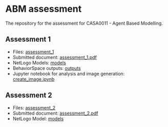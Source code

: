 # ABM assessment

The repository for the assessment for CASA0011 - Agent Based Modelling.

## Assessment 1

- Files: [assessment_1](assessment_1)
- Submitted document: [assessment_1.pdf](assessment_1/assessment_1.pdf)
- NetLogo Models: [models](assessment_1/models)
- BehaviorSpace outputs: [outputs](assessment_1/models/outputs)
- Jupyter notebook for analysis and image generation: [create_image.ipynb](assessment_1/create_image.ipynb)

## Assessment 2

- Files: [assessment_2](assessment_2)
- Submitted document: [assessment_2.pdf](assessment_2/assessment_2.pdf)
- NetLogo Model: [models](assessment_2/model)
